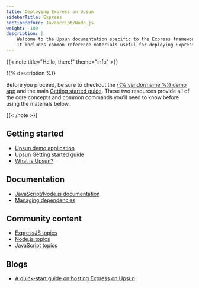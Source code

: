 ```yaml
---
title: Deploying Express on Upsun
sidebarTitle: Express
sectionBefore: Javascript/Node.js
weight: -100
description: |
    Welcome to the Upsun documentation specific to the Express framework on Upsun.
    It includes common reference materials useful for deploying Express, but also external community and blog resources that cover more advanced topics relevant for the framework.
---
```


{{< note title="Hello, there!" theme="info" >}}

{{% description %}}

Before you proceed, be sure to checkout the [{{% vendor/name %}} demo app](https://console.upsun.com/projects/create-project) and the main [Getting started guide](/get-started/here/_index.md). These two resources provide all of the core concepts and common commands you'll need to know before using the materials below.

{{< /note >}}

## Getting started

- [Upsun demo application](https://console.upsun.com/projects/create-project)
- [Upsun Getting started guide](/get-started/here/_index.md)
- [What is Upsun?](/learn/overview)

## Documentation

- [JavaScript/Node.js documentation](/languages/nodejs/)
- [Managing dependencies](/languages/nodejs#dependencies)

## Community content

- [ExpressJS topics](https://support.platform.sh/hc/en-us/search?utf8=%E2%9C%93&query=express)
- [Node.js topics](https://support.platform.sh/hc/en-us/search?utf8=%E2%9C%93&query=node)
- [JavaScript topics](https://support.platform.sh/hc/en-us/search?utf8=%E2%9C%93&query=js)

## Blogs

- [A quick-start guide on hosting Express on Upsun](https://upsun.com/blog/setting-up-express-on-upsun/)

<!-- ## Video -->
